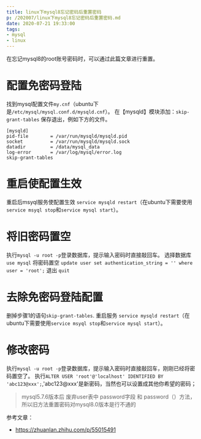 ```yaml
---
title: linux下mysql8忘记密码后重置密码
p: /202007/linux下mysql8忘记密码后重置密码.md
date: 2020-07-21 19:33:00
tags:
- mysql
- linux
---
```


在忘记mysql8的root账号密码时，可以通过此篇文章进行重置。
<!--more-->

# 配置免密码登陆
找到mysql配置文件``my.cnf``（ubuntu下是``/etc/mysql/mysql.conf.d/mysqld.cnf``）。
在【mysqld】模块添加：``skip-grant-tables`` 保存退出，例如下方的文件。
```
[mysqld]
pid-file        = /var/run/mysqld/mysqld.pid
socket          = /var/run/mysqld/mysqld.sock
datadir         = /data/mysql_data
log-error       = /var/log/mysql/error.log
skip-grant-tables
```

# 重启使配置生效
重启后msyql服务使配置生效 ``service mysqld restart``（在ubuntu下需要使用``service msyql stop``和``service mysql start``）。

# 将旧密码置空
执行``mysql -u root -p``登录数据库，提示输入密码时直接敲回车。
选择数据库
``use mysql``
将密码置空
``update user set authentication_string = '' where user = 'root';``
退出
``quit``

# 去除免密码登陆配置
删掉步骤1的语句``skip-grant-tables``.
重启服务 ``service mysqld restart``（在ubuntu下需要使用``service msyql stop``和``service mysql start``）。

# 修改密码
执行``mysql -u root -p``登录数据库，提示输入密码时直接敲回车，刚刚已经将密码置空了。
执行``ALTER USER 'root'@'localhost' IDENTIFIED BY 'abc123@xxx';``,'abc123@xxx'是新密码，当然也可以设置成其他你希望的密码；

> mysql5.7.6版本后 废弃user表中 password字段 和 password（）方法，所以旧方法重置密码对mysql8.0版本是行不通的

参考文章：
- https://zhuanlan.zhihu.com/p/55015491